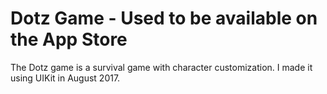 # Dotz Game - Used to be available on the App Store
The Dotz game is a survival game with character customization.
I made it using UIKit in August 2017.
